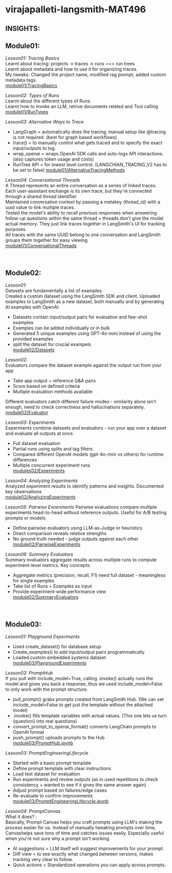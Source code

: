 # virajapalleti-langsmith-MAT496

## INSIGHTS:

## **Module01:**

_Lesson01: Tracing Basics_  
Learnt about tracing: projects -> traces -> runs === run trees  
Learnt about metadata and how to use it for organizing traces.  
My tweaks: Changed the project name, modified rag prompt, added custom metadata tags.  
[module01/TracingBasics](module01/TracingBasics.ipynb)

_Lesson02: Types of Runs_  
Learnt about the different types of Runs.  
Learnt how to invoke an LLM, retrive documents related and Tool calling  
[module01/RunTypes](module01/RunTypes.ipynb)

_Lesson03: Alternative Ways to Trace_

- LangGraph = automatically does the tracing, manual setup like @tracing is not required. (best for graph based workflows)
- trace() = to manually control what gets traced and to specify the exact input/outputs to log.
- wrap_openai = wraps OpenAI SDK calls and auto-logs API interactions. (also captures token usage and costs)
- RunTree API = for lowest level control. (LANGCHIAN_TRACING_V2 has to be set to false)
  [module01/AlternativeTracingMethods](module01/AlternativeTracingMethods.ipynb)

_Lesson04: Conversational Threads_  
A Thread represents an entire conversation as a series of linked traces. Each user-assistant exchange is its own trace, but they're connected through a shared thread identifier.  
Maintained conversation context by passing a metakey (thread_id) with a uuid value to link multiple traces.  
Tested the model's ability to recall previous responses when answering follow-up questions within the same thread = threads don't give the model actual memory. They just link traces together in LangSmith's UI for tracking purposes.  
All traces with the same UUID belong to one conversation and LangSmith groups them together for easy viewing  
[module01/ConversationalThreads](model01/ConversationalThreads.ipynb)
<br>
<br>
<br>

## **Module02:**

_Lesson01:_  
Datasets are fundamentally a list of examples.  
Created a custom dataset using the LangSmith SDK and client. Uploaded examples to LangSmith as a new dataset, both manually and by generating AI examples with OpenAI.

- Datasets contain input/output pairs for evaluation and few-shot examples
- Examples can be added individually or in bulk
- Generated 5 unique examples using GPT-4o-mini instead of using the provided examples
- split the dataset for crucial exampels  
  [module02/Datasets](module02/DatasetUpload.ipynb)

_Lesson02:_  
Evaluators compare the dataset example against the output run from your app

- Take app output + reference Q&A pairs
- Score based on defined criteria
- Multiple evaluation methods available

Different evaluators catch different failure modes - similarity alone isn't enough, need to check correctness and hallucinations separately.  
 [module02/Evaluator](module02/Evaluator.ipynb)

_Lesson03: Experiments_  
Experiments combine datasets and evaluators - run your app over a dataset and evaluate all outputs at once.

- Full dataset evaluation
- Partial runs using splits and tag filters
- Compared different OpenAI models (gpt-4o-mini vs others) for runtime differences
- Multiple concurrent experiment runs  
  [modules02/Experiments](module02/Experiments.ipynb)

_Lesson04: Analyzing Experiments_  
Analyzed experiment results to identify patterns and insights. Documented key observations  
[module02/AnalyzingExperiments](module02/AnalyzingExperimentResults.ipynb)

_Lesson05: Pairwise Exoeriments_
Pairwise evaluations compare multiple experiments head-to-head without reference outputs. Useful for A/B testing prompts or models.

- Define pairwise evaluators using LLM-as-Judge or heuristics
- Direct comparison reveals relative strengths
- No ground truth needed - judge outputs against each other  
   [module02/PairwiseExperiments](module02/PairwiseExperiments.ipynb)

_Lesson06: Summary Evaluators_  
 Summary evaluators aggregate results across multiple runs to compute experiment-level metrics.
Key concepts:

- Aggregate metrics (precision, recall, F1) need full dataset - meaningless for single examples
- Take list of Runs + Examples as input
- Provide experiment-wide performance view  
   [module02/SummaryEvaluators](module02/SummaryEvaluators.ipynb)
  <br>
  <br>
  <br>

## **Module03:**

_Lesson01: Playground Experiments_

- Used create_dataset() for database setup
- Create_examples() to add input/output pairs programmatically
- Loaded custom embedded systems dataset  
  [module03/PlaygroundExperiments](module03/PlaygroundExperiments.ipynb)

_Lesson02: PromptHub_  
If you pull with include_model=True, calling .invoke() actually runs the model and gives you back a response, thus we used include_model=False to only work with the prompt structure.

- pull_prompt() grabs prompts created from LangSmith Hub. (We can set include_model=False to get just the template without the attached model)
- .invoke() fills template variables with actual values. (This one lets us turn {question} into real questions)
- convert_prompt_to_openai_format() converts LangChain prompts to OpenAI format
- push_prompt() uploads prompts to the Hub  
  [module03/PromptHub.ipynb](module03/PromptHub.ipynb)

_Lesson03: PromptEngineeringLifecycle_

- Started with a basic prompt template
- Define prompt template with clear instructions
- Load test dataset for evaluation
- Run experiments and review outputs (as in used repetitions to check consistency + wanted to see if it gives the same answer again)
- Adjust prompt based on failures/edge cases
- Re-evaluate to confirm improvements  
  [module03/PromptEngineeringLifecycle.ipynb](module03/PromptEngineeringLifecycle.ipynb)

_Lesson04: PromptCanvas_  
What it does? :  
Basically, Prompt Canvas helps you craft prompts using LLM's making the process easier for us. Instead of manually tweaking prompts over time, Canvashelps save tons of time and catches issues easily. Especially useful when you're not sure why a prompt isn't working.

- AI suggestions = LLM itself will suggest improvements for your prompt.
- Diff view = to see exactly what changed between versions, makes tracking very clear to follow.
- Quick actions = Standardized operations you can apply across prompts.
